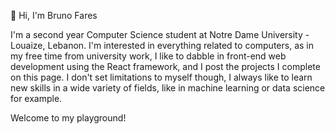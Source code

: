 👋 Hi, I'm Bruno Fares

I'm a second year Computer Science student at Notre Dame University - Louaize, Lebanon.
I'm interested in everything related to computers, as in my free time from university work, I like to dabble in front-end web development using the React framework, and I post the projects I complete on this page.
I don't set limitations to myself though, I always like to learn new skills in a wide variety of fields, like in machine learning or data science for example. 

Welcome to my playground!

